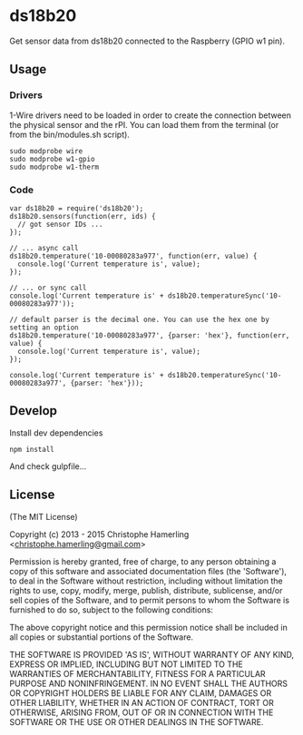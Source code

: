 # ds18b20

Get sensor data from ds18b20 connected to the Raspberry (GPIO w1 pin).

## Usage

### Drivers

1-Wire drivers need to be loaded in order to create the connection between the physical sensor and the rPI.
You can load them from the terminal (or from the bin/modules.sh script).

    sudo modprobe wire
    sudo modprobe w1-gpio
    sudo modprobe w1-therm

### Code

    var ds18b20 = require('ds18b20');
    ds18b20.sensors(function(err, ids) {
      // got sensor IDs ...
    });

    // ... async call
    ds18b20.temperature('10-00080283a977', function(err, value) {
      console.log('Current temperature is', value);
    });

    // ... or sync call
    console.log('Current temperature is' + ds18b20.temperatureSync('10-00080283a977'));

    // default parser is the decimal one. You can use the hex one by setting an option
    ds18b20.temperature('10-00080283a977', {parser: 'hex'}, function(err, value) {
      console.log('Current temperature is', value);
    });

    console.log('Current temperature is' + ds18b20.temperatureSync('10-00080283a977', {parser: 'hex'}));

## Develop

Install dev dependencies

    npm install

And check gulpfile...

## License

(The MIT License)

Copyright (c) 2013 - 2015 Christophe Hamerling &lt;christophe.hamerling@gmail.com&gt;

Permission is hereby granted, free of charge, to any person obtaining
a copy of this software and associated documentation files (the
'Software'), to deal in the Software without restriction, including
without limitation the rights to use, copy, modify, merge, publish,
distribute, sublicense, and/or sell copies of the Software, and to
permit persons to whom the Software is furnished to do so, subject to
the following conditions:

The above copyright notice and this permission notice shall be
included in all copies or substantial portions of the Software.

THE SOFTWARE IS PROVIDED 'AS IS', WITHOUT WARRANTY OF ANY KIND,
EXPRESS OR IMPLIED, INCLUDING BUT NOT LIMITED TO THE WARRANTIES OF
MERCHANTABILITY, FITNESS FOR A PARTICULAR PURPOSE AND NONINFRINGEMENT.
IN NO EVENT SHALL THE AUTHORS OR COPYRIGHT HOLDERS BE LIABLE FOR ANY
CLAIM, DAMAGES OR OTHER LIABILITY, WHETHER IN AN ACTION OF CONTRACT,
TORT OR OTHERWISE, ARISING FROM, OUT OF OR IN CONNECTION WITH THE
SOFTWARE OR THE USE OR OTHER DEALINGS IN THE SOFTWARE.
